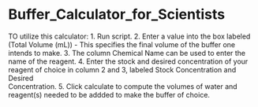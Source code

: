 # Buffer_Calculator_for_Scientists
TO utilize this calculator:
    1. Run script.
    2. Enter a value into the box labeled (Total Volume (mL)) - This specifies the final volume of the buffer one intends to make.
    3. The column Chemical Name can be used to enter the name of the reagent.
    4. Enter the stock and desired concentration of your reagent of choice in column 2 and 3, labeled Stock Concentration and Desired  
     Concentration.
    5. Click calculate to compute the volumes of water and reagent(s) needed to be addded to make the buffer of choice. 
